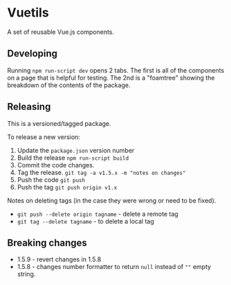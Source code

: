 # Vuetils

A set of reusable Vue.js components.

## Developing

Running `npm run-script dev` opens 2 tabs. The first is all of the components on
a page that is helpful for testing. The 2nd is a "foamtree" showing the
breakdown of the contents of the package.

## Releasing

This is a versioned/tagged package.

To release a new version:

1. Update the `package.json` version number
2. Build the release `npm run-script build`
3. Commit the code changes.
3. Tag the release. `git tag -a v1.5.x -m "notes on changes"`
4. Push the code `git push`
5. Push the tag `git push origin v1.x`


Notes on deleting tags (in the case they were wrong or need to be fixed).

- `git push --delete origin tagname` - delete a remote tag
- `git tag --delete tagname` - to delete a local tag

## Breaking changes

- 1.5.9 - revert changes in 1.5.8
- 1.5.8 - changes number formatter to return `null` instead of `""` empty string.
